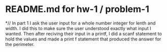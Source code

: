 # README.md for hw-1 / problem-1
*// In part 1 I ask the user input for a whole number integer for lenth and width. I did this to make sure the user understood exactly what input I wanted. Then after reciving their input in a printf, I did a scanf statement to hold the values and made a print f statement that produced the answer for the perimeter. 
